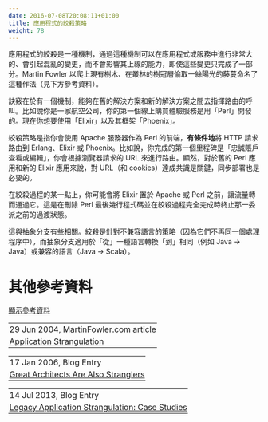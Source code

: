```yaml
---
date: 2016-07-08T20:08:11+01:00
title: 應用程式的絞殺策略
weight: 78
---
```


<!--
Strangulation is a mechanism by which a very large disruptive change is made in an application or service that, does not
disrupt its ability to go live, even while partially complete.  Martin Fowler named this practice (see references below)
after the strangler vines that creep up existing trees, in order to steal sunlight at canopy level of a jungle.
-->

應用程式的絞殺是一種機制，通過這種機制可以在應用程式或服務中進行非常大的、會引起混亂的變更，而不會影響其上線的能力，即使這些變更只完成了一部分。Martin Fowler 以爬上現有樹木、在叢林的樹冠層偷取一絲陽光的藤蔓命名了這種作法（見下方參考資料）。

<!--
The trick is to have a mechanism to route invocations of logic between the old and new solutions for the same. Say 
you are an Airline, and you had written your first online purchasing experience in Perl. You're now wanting to 
do 'Elixir' and its web framework 'Phoenix'.  
-->

訣竅在於有一個機制，能夠在舊的解決方案和新的解決方案之間去指揮路由的呼叫。比如說你是一家航空公司，你的第一個線上購買體驗服務是用「Perl」開發的。現在你想要使用「Elixir」以及其框架「Phoenix」。

<!--
Strangulation is where you would use the Apache server that you doubtless had 
fronting Perl, to **conditionally** route HTTP requests to Erlang/Elixir/Phoenix. Say your first completed milestone
was 'Loyalty Account View/Edit' you would route based on the URLs the browser was seeking pages for. Obviously 
agreeing on URLs (and cookies) is key for the old Perl and new Elixr app. So is deployment in lockstep.

At some point in the strangulation, you might put Elixir in front Apache/Perl and have traffic drop through to it 
instead. That is the residual situation before you delete the last lines of code of Perl and snip that delegation
when the strangulation is complete.

This relates a little to [Branch by Abstraction](/branch-by-abstraction/). Strangulation is a strategy for 
incompatible languages (they are not in the same process), whereas Branch by Abstraction is where the 'from' and 'to' 
languages are the same (say Java -> Java), or compatible (Java -> Scala).
-->

絞殺策略是指你會使用 Apache 服務器作為 Perl 的前端，**有條件地**將 HTTP 請求路由到 Erlang、Elixir 或 Phoenix。比如說，你完成的第一個里程碑是「忠誠賬戶查看或編輯」，你會根據瀏覽器請求的 URL 來進行路由。顯然，對於舊的 Perl 應用和新的 Elixir 應用來說，對 URL（和 cookies）達成共識是關鍵，同步部署也是必要的。

在絞殺過程的某一點上，你可能會將 Elixir 置於 Apache 或 Perl 之前，讓流量轉而通過它。這是在刪除 Perl 最後幾行程式碼並在絞殺過程完全完成時終止那一委派之前的過渡狀態。

這與[抽象分支](/branch-by-abstraction/)有些相關。絞殺是針對不兼容語言的策略（因為它們不再同一個處理程序中），而抽象分支適用於「從」一種語言轉換「到」相同（例如 Java -> Java）或兼容的語言（Java -> Scala）。

<!--
# References elsewhere

<a id="showHideRefs" href="javascript:toggleRefs();">show references</a>
-->

# 其他參考資料
<div id="references-elsewhere" ></div>
<a id="showHideRefs" href="javascript:toggleRefs();">顯示參考資料</a>

<div>
    <table style="border: 0; box-shadow: none">
        <tr>
            <td style="padding: 2px" valign="top">29 Jun 2004, MartinFowler.com article</td>
        </tr>
        <tr>
            <td style="border-top: 0px; padding: 2px" valign="top"><a href="https://www.martinfowler.com/bliki/StranglerApplication.html">Application Strangulation</a></td>
        </tr>
    </table>
    <table style="border: 0; box-shadow: none">
        <tr>
            <td style="padding: 2px" valign="top">17 Jan 2006, Blog Entry</td>
        </tr>
        <tr>
            <td style="border-top: 0px; padding: 2px" valign="top"><a href="https://scottmark.wordpress.com/2006/01/17/great-architects-are-also-stranglers/">Great Architects Are Also Stranglers</a></td>
        </tr>
    </table>
    <table style="border: 0; box-shadow: none">
        <tr>
            <td style="padding: 2px" valign="top">14 Jul 2013, Blog Entry</td>
        </tr>
        <tr>
            <td style="border-top: 0px; padding: 2px" valign="top"><a href="http://paulhammant.com/2013/07/14/legacy-application-strangulation-case-studies/">Legacy Application Strangulation: Case Studies</a></td>
        </tr>
    </table>
</div>
